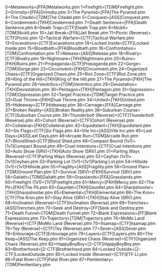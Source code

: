 0=Metalworks=[FFA]Metalworks.ptm
1=Firefight=[TDM]Firefight.ptm
2=Grimsby=[FFA]Grimsby.ptm
3=The Pyramid=[FFA]The Pyramid.ptm
4=The Citadel=[TDM]The Citadel.ptm
5=Conquest=[ASS]Conquest.ptm
6=Condemned=[TKH]Condemned.ptm
7=Death Sentence=[FFA]Death Sentence.ptm
8=Death Trap=[CTF]Death Trap.ptm
9=NickIt=[TDM]NickIt.ptm
10=Jail Break=[FFA]Jail Break.ptm
11=Picnic (Reverse)=[CTF]Picnic.ptm
12=Tactical Warfare=[CTF]Tactical Warfare.ptm
13=Excavations=[CTF]Excavations.ptm
14=Locked Inside=[CTF]Locked Inside.ptm
15=Bloodbath=[FFA]Bloodbath.ptm
16=Confrontation=[TDM]Confrontation.ptm
17=Release=[ASS]Release.ptm
18=Rivalry=[CTF]Rivalry.ptm
19=Nightmare=[TKH]Nightmare.ptm
20=Ruins=[FKH]Ruins.ptm
21=Propaganda=[CTF]Propaganda.ptm
22=Gorge=[TDM]Gorge.ptm
23=Circumvent=[FKH]Circumvent.ptm
24=Organized Chaos=[CTF]Organized Chaos.ptm
25=Riot Zone=[CTF]Riot Zone.ptm
26=King of the Hill=[TKH]King of the Hill.ptm
27=The Pyramid=[FKH]The Pyramid.ptm
28=Ventrilico=[TDM]Ventrilico.ptm
29=Devastation=[TKH]Devastation.ptm
30=Pentagon=[TKH]Pentagon.ptm
31=Oppression=[TDM]Oppression.ptm
32=Target Practice=[TDM]Target Practice.ptm
33=Dual Throne=[FKH]Dual Throne.ptm
34=United=[TKH]United.ptm
35=Hideaway=[CTF]Hideaway.ptm
36=Carnage=[FFA]Carnage.ptm
37=Broken Reality=[ASS]Broken Reality.ptm
38=Suburban Course=[CTF]Suburban Course.ptm
39=Thunderbolt (Reverse)=[CTF]Thunderbolt (Reverse).ptm
40=Cohort (Reverse)=[CTF]Cohort (Reverse).ptm
41=Collateral=[FKH]Collateral.ptm
42=Equidistant=[TKH]Equidistant.ptm
43=Six Flags=[CTF]Six Flags.ptm
44=Vile Inc=[ASS]Vile Inc.ptm
45=Last Days=[ASS]Last Days.ptm
46=Arcade Run=[TDM]Arcade Run.ptm
47=BloodShed=[CTF]Blood Shed.ptm
48=Compact Bound (1v1)=[1v1]Compact Bound.ptm
49=Cruel Intentions=[CTF]Cruel Intentions.ptm
50=Auto Show (SRV)=[TKH]Auto Show (SRV).ptm
51=Parting Ways (Reverse)=[CTF]Parting Ways (Reverse).ptm
52=Ceyhan (1v1)=[1v1]Ceyhan.ptm
53=Parking Lot (1v1)=[1v1]Parking Lot.ptm
54=Hillside (1v1)=[1v1]Hillside.ptm
55=Fragility=[ASS]Fragility.ptm
56=Ground Plan=[TDM]Ground Plan.ptm
57=Survival (SRV)=[FKH]Survival (SRV).ptm
58=Galiath=[TDM]Galiath.ptm
59=Grasslands=[FFA]Grasslands.ptm
60=Freefight (1V1)=[1V1]Freefight.ptm
61=Mercy=[FKH]Mercy.ptm
62=The Pit=[FKH]The Pit.ptm
63=Gauntlet=[TKH]Gauntlet.ptm
64=Sharpshooter=[TKH]Sharpshooter.ptm
65=Elemental=[TKH]Elemental.ptm
66=The Kron=[CTF]The Kron.ptm
67=Stay Alive (SRV)=[TKH]Stay Alive (SRV).ptm
68=Inclination (Reverse)=[CTF]Inclination (Reverse).ptm
69=Trenches=[ASS]Trenches.ptm
70=Seek and Destroy=[FF]Seek and Destroy.ptm
71=Death Funnel=[TDM]Death Funnel.ptm
72=Blank Expressions=[FF]Blank Expressions.ptm
73=Trajectory=[TDM]Trajectory.ptm
74=MoMo Land (Reverse)=[CTF]MoMo Land (Reverse).ptm
75=Itsamap=[CTF]Itsamap.ptm
76=Tey (Reverse)=[CTF]Tey (Reverse).ptm
77=Sever=[ASS]Sever.ptm
78=Entourage=[CTF]Entourage.ptm
79=Layers=[CTF]Layers.ptm
80=The Keep=[ASS]The Keep.ptm
81=Organized Chaos (Reverse)=[CTF]Organized Chaos (Reverse).ptm
82=HappyBoyBoy=[2-CTF]HappyBoyBoy.ptm
83=Brotherhood=[2-CTF]Brotherhood.ptm
84=Locked Outside=[2-CTF]LockedOutside.ptm
85=Locked Inside (Reverse)=[CTF]ETF LI.ptm
86=Fatal River=[CTF]Fatal River.ptm
87=Penitentiary=[TDM]Penitentiary.ptm
